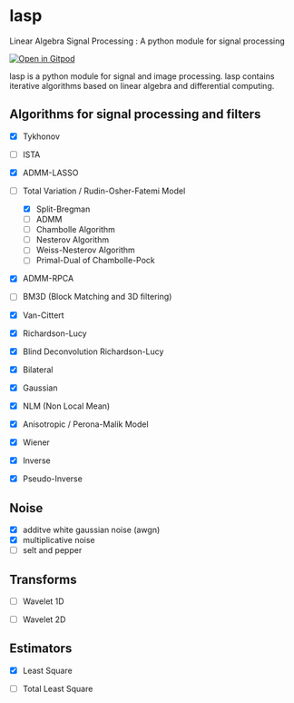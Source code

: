 # lasp
Linear Algebra Signal Processing : A python module for signal processing


[![Open in Gitpod](https://gitpod.io/button/open-in-gitpod.svg)](https://akhaten-lasp-i5faeyy63dd.ws-eu98.gitpod.io/)


lasp is a python module for signal and image processing.
lasp contains iterative algorithms based on linear algebra and
differential computing.

## Algorithms for signal processing and filters

- [x] Tykhonov
- [ ] ISTA
- [x] ADMM-LASSO
- [ ] Total Variation / Rudin-Osher-Fatemi Model
    - [x] Split-Bregman
    - [ ] ADMM
    - [ ] Chambolle Algorithm
    - [ ] Nesterov Algorithm
    - [ ] Weiss-Nesterov Algorithm
    - [ ] Primal-Dual of Chambolle-Pock
- [x] ADMM-RPCA
- [ ] BM3D (Block Matching and 3D filtering)
- [x] Van-Cittert
- [x] Richardson-Lucy
- [x] Blind Deconvolution Richardson-Lucy


- [x] Bilateral
- [x] Gaussian
- [x] NLM (Non Local Mean)
- [x] Anisotropic / Perona-Malik Model 
- [x] Wiener
- [x] Inverse
- [x] Pseudo-Inverse


## Noise

- [x] additve white gaussian noise (awgn)
- [x] multiplicative noise
- [ ] selt and pepper

## Transforms

- [ ] Wavelet 1D
- [ ] Wavelet 2D


## Estimators

- [x] Least Square
- [ ] Total Least Square





